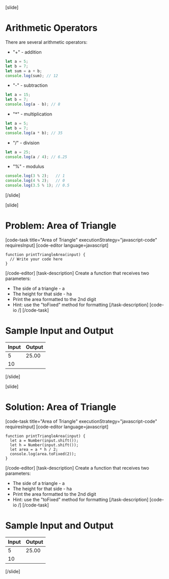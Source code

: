 [slide]
# Arithmetic Operators
There are several arithmetic operators:

* "+" - addition
```js
let a = 5;
let b = 7;
let sum = a + b;
console.log(sum); // 12 
```

* "-" - subtraction
```js
let a = 15;
let b = 7;
console.log(a - b); // 8
```

* "*" - multiplication
```js
let a = 5;
let b = 7;
console.log(a * b); // 35
```

* "/" - division
```js
let a = 25;
console.log(a / 4); // 6.25
```

* "%" - modulus
```js
console.log(3 % 2);   // 1
console.log(4 % 2);   // 0
console.log(3.5 % 1); // 0.5
```
[/slide]

[slide]
# Problem: Area of Triangle
[code-task title="Area of Triangle" executionStrategy="javascript-code" requiresInput]
[code-editor language=javascript]
```
function printTriangleArea(input) {
  // Write your code here
}
```
[/code-editor]
[task-description]
Create a function that receives two parameters:

* The side of a triangle - a
* The height for that side - ha
* Print the area formatted to the 2nd digit
* Hint: use the "toFixed" method for formatting
[/task-description]
[code-io /]
[/code-task]
# Sample Input and Output
|Input|Output|
|-----|------|
|5|25.00|
|10||
[/slide]

[slide]
# Solution: Area of Triangle
[code-task title="Area of Triangle" executionStrategy="javascript-code" requiresInput]
[code-editor language=javascript]
```
function printTriangleArea(input) {
  let a = Number(input.shift());
  let h = Number(input.shift());
  let area = a * h / 2;
  console.log(area.toFixed(2));
}
```
[/code-editor]
[task-description]
Create a function that receives two parameters:

* The side of a triangle - a
* The height for that side - ha
* Print the area formatted to the 2nd digit
* Hint: use the "toFixed" method for formatting
[/task-description]
[code-io /]
[/code-task]
# Sample Input and Output
|Input|Output|
|-----|------|
|5|25.00|
|10||
[/slide]
